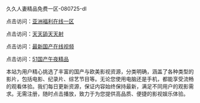 久久人妻精品免费一区-080725-dl

点击访问：<a href="https://heiliaowzu4ur.pages.dev">亚洲福利在线一区</a>

点击访问：<a href="https://heiliaozj3tjd.pages.dev">天天舔天天射</a>

点击访问：<a href="https://heiliaoe8ajia.pages.dev">最新国产在线视频</a>

点击访问：<a href="https://heiliaoxqkkct.pages.dev">51国产午夜精品</a>

本站为用户精心挑选了丰富的国产与欧美影视资源，分类明确，涵盖了各种类型的影片，包括电影、纪录片、综艺节目等。无论您使用电脑还是手机，都能享受流畅的观看体验。我们每日更新资源，保证内容始终保持最新，满足不同用户的观影需求。无需注册，随时点击播放，致力于为您提供高品质、便捷的影视娱乐体验。

<span style="display:none;">[Canonical link](https://github.com/ki08072025/ki0 ）</span>
